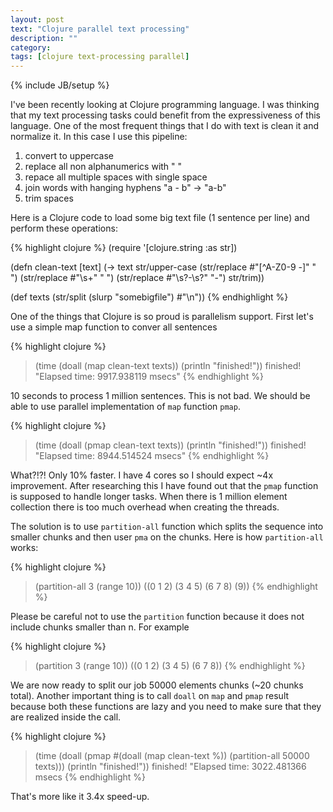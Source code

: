 ```yaml
---
layout: post
text: "Clojure parallel text processing"
description: ""
category: 
tags: [clojure text-processing parallel]
---
```

{% include JB/setup %}

I've been recently looking at Clojure programming language. I was thinking that my text processing tasks could benefit from the expressiveness of this language.
One of the most frequent things that I do with text is clean it and normalize it. In this case I use this pipeline:

1. convert to uppercase
2. replace all non alphanumerics with " "
3. repace all multiple spaces with single space
4. join words with hanging hyphens "a - b" -> "a-b"
5. trim spaces

Here is a Clojure code to load some big text file (1 sentence per line) and perform these operations:

{% highlight clojure %}
(require '[clojure.string :as str])

(defn clean-text
  [text]
  (-> text
      str/upper-case
      (str/replace #"[^A-Z0-9 -]" " ")
      (str/replace #"\s+" " ")
      (str/replace #"\s?\-\s?" "-")
      str/trim))

(def texts (str/split (slurp "somebigfile") #"\n"))
{% endhighlight %}

One of the things that Clojure is so proud is parallelism support. 
First let's use a simple map function to conver all sentences

{% highlight clojure %}
> (time (doall (map clean-text texts)) (println "finished!"))
finished!
"Elapsed time: 9917.938119 msecs"
{% endhighlight %}

10 seconds to process 1 million sentences. This is not bad. We should 
be able to use parallel implementation of ```map``` function ```pmap```.

{% highlight clojure %}
> (time (doall (pmap clean-text texts)) (println "finished!"))
finished!
"Elapsed time: 8944.514524 msecs"
{% endhighlight %}

What?!?! Only 10% faster. I have 4 cores so I should expect ~4x improvement.
After researching this I have found out that the ```pmap``` function is supposed
to handle longer tasks. When there is 1 million element collection there
is too much overhead when creating the threads.

The solution is to use ```partition-all``` function which splits the sequence into 
smaller chunks and then user ```pma``` on the chunks. Here is how ```partition-all```
works:

{% highlight clojure %}
> (partition-all 3 (range 10))
((0 1 2) (3 4 5) (6 7 8) (9))
{% endhighlight %}

Please be careful not to use the ```partition``` function because it does not include
chunks smaller than n. For example

{% highlight clojure %}
> (partition 3 (range 10))
((0 1 2) (3 4 5) (6 7 8))
{% endhighlight %}

We are now ready to split our job 50000 elements chunks (~20 chunks total).
Another important thing is to call ```doall``` on ```map``` and ```pmap``` result
because both these functions are lazy and you need to make sure that 
they are realized inside the call.

{% highlight clojure %}
> (time (doall (pmap #(doall (map clean-text %)) 
                          (partition-all 50000 texts))) 
             (println "finished!"))
finished!
"Elapsed time: 3022.481366 msecs
{% endhighlight %}

That's more like it 3.4x speed-up.